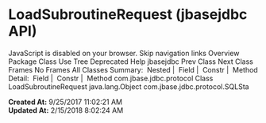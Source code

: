 # LoadSubroutineRequest (jbasejdbc   API)

JavaScript is disabled on your browser. Skip navigation links Overview Package Class Use Tree Deprecated Help jbasejdbc Prev Class Next Class Frames No Frames All Classes Summary:  Nested |  Field |  Constr |  Method Detail:  Field |  Constr |  Method com.jbase.jdbc.protocol Class LoadSubroutineRequest java.lang.Object com.jbase.jdbc.protocol.SQLSta  

**Created At:** 9/25/2017 11:02:21 AM  
**Updated At:** 2/15/2018 8:02:24 AM  

